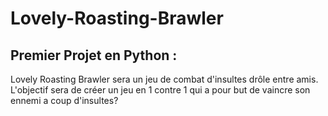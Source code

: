 # Lovely-Roasting-Brawler

## Premier Projet en Python :
Lovely Roasting Brawler sera un jeu de combat d'insultes drôle entre amis. 
<br>
L'objectif sera de créer un jeu en 1 contre 1 qui a pour but de vaincre son ennemi a coup d'insultes?
<br>
